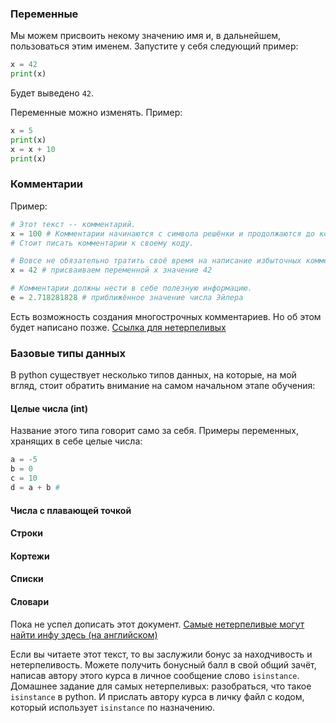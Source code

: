 ### Переменные

Мы можем присвоить некому значению имя и, в дальнейшем, пользоваться этим именем. Запустите у себя следующий пример:

```python
x = 42
print(x)
```

Будет выведено `42`.  

Переменные можно изменять. Пример:
```python
x = 5
print(x)
x = x + 10
print(x)
```

### Комментарии

Пример:

```python
# Этот текст -- комментарий.
x = 100 # Комментарии начинаются с символа решёнки и продолжаются до конца строки.
# Стоит писать комментарии к своему коду.

# Вовсе не обязательно тратить своё время на написание избыточных комментариев:
x = 42 # присваиваем переменной x значение 42

# Комментарии должны нести в себе полезную информацию.
e = 2.718281828 # приближённое значение числа Эйлера

```
Есть возможность создания многострочных комментариев. Но об этом будет написано позже. [Ссылка для нетерпеливых](https://stackoverflow.com/a/7696966)

### Базовые типы данных

В python существует несколько типов данных, на которые, на мой вгляд, стоит обратить внимание на самом начальном этапе обучения:

#### Целые числа (int)
Название этого типа говорит само за себя.
Примеры переменных, хранящих в себе целые числа:

```python
a = -5
b = 0
c = 10
d = a + b # 
```

#### Числа с плавающей точкой  
#### Строки
#### Кортежи
#### Списки
#### Словари

Пока не успел дописать этот документ.
[Самые нетерпеливые могут найти инфу здесь (на английском)](https://realpython.com/python-data-types/)

Если вы читаете этот текст, то вы заслужили бонус за находчивость и нетерпеливость.
Можете получить бонусный балл в свой общий зачёт, написав автору этого курса в личное сообщение слово `isinstance`.
Домашнее задание для самых нетерпеливых: разобраться, что такое `isinstance` в python. И прислать автору курса в личку файл с кодом, который использует `isinstance` по назначению.
